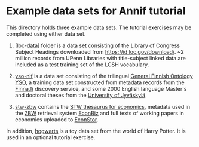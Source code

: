 # Example data sets for Annif tutorial

This directory holds three example data sets. The tutorial exercises may be
completed using either data set.

1. [loc-data] folder is a data set consisting of the Library of Congress Subject Headings downloaded from https://id.loc.gov/download/. ~2 million records from UPenn Libraries with title-subject linked data are included as a test training set of the LCSH vocabulary.
2. [yso-nlf](yso-nĺf) is a data set consisting of the trilingual [General
Finnish Ontology
YSO](https://www.kansalliskirjasto.fi/en/services/expert-services-of-data-description/general-finnish-ontology-yso),
a training data set constructed from metadata records from the
[Finna.fi](https://finna.fi/) discovery service, and some 2000 English
language Master's and doctoral theses from the [University of
Jyväskylä](https://www.jyu.fi/en).

3. [stw-zbw](stw-zbw) contains the [STW thesaurus for economics](http://zbw.eu/stw/version/latest/about),
metadata used in the [ZBW](https://zbw.eu) retrieval system [EconBiz](https://www.econbiz.de) and full texts of working papers in economics uploaded to [EconStor](https://www.econstor.eu).

In addition, [hogwarts](hogwarts) is a toy data set from the world of Harry
Potter. It is used in an optional tutorial exercise.
